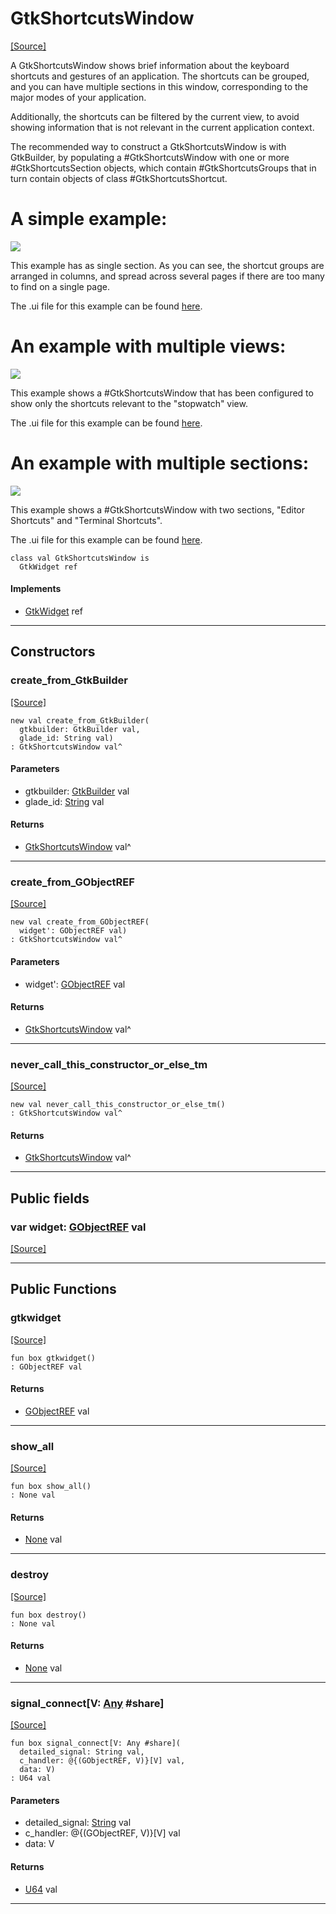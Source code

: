# GtkShortcutsWindow
<span class="source-link">[[Source]](src/gtk3/GtkShortcutsWindow.md#L6)</span>

A GtkShortcutsWindow shows brief information about the keyboard shortcuts
and gestures of an application. The shortcuts can be grouped, and you can
have multiple sections in this window, corresponding to the major modes of
your application.

Additionally, the shortcuts can be filtered by the current view, to avoid
showing information that is not relevant in the current application context.

The recommended way to construct a GtkShortcutsWindow is with GtkBuilder,
by populating a #GtkShortcutsWindow with one or more #GtkShortcutsSection
objects, which contain #GtkShortcutsGroups that in turn contain objects of
class #GtkShortcutsShortcut.

# A simple example:

![](gedit-shortcuts.png)

This example has as single section. As you can see, the shortcut groups
are arranged in columns, and spread across several pages if there are too
many to find on a single page.

The .ui file for this example can be found [here](https://git.gnome.org/browse/gtk+/tree/demos/gtk-demo/shortcuts-gedit.ui).

# An example with multiple views:

![](clocks-shortcuts.png)

This example shows a #GtkShortcutsWindow that has been configured to show only
the shortcuts relevant to the "stopwatch" view.

The .ui file for this example can be found [here](https://git.gnome.org/browse/gtk+/tree/demos/gtk-demo/shortcuts-clocks.ui).

# An example with multiple sections:

![](builder-shortcuts.png)

This example shows a #GtkShortcutsWindow with two sections, "Editor Shortcuts"
and "Terminal Shortcuts".

The .ui file for this example can be found [here](https://git.gnome.org/browse/gtk+/tree/demos/gtk-demo/shortcuts-builder.ui).


```pony
class val GtkShortcutsWindow is
  GtkWidget ref
```

#### Implements

* [GtkWidget](gtk3-GtkWidget.md) ref

---

## Constructors

### create_from_GtkBuilder
<span class="source-link">[[Source]](src/gtk3/GtkShortcutsWindow.md#L53)</span>


```pony
new val create_from_GtkBuilder(
  gtkbuilder: GtkBuilder val,
  glade_id: String val)
: GtkShortcutsWindow val^
```
#### Parameters

*   gtkbuilder: [GtkBuilder](gtk3-GtkBuilder.md) val
*   glade_id: [String](builtin-String.md) val

#### Returns

* [GtkShortcutsWindow](gtk3-GtkShortcutsWindow.md) val^

---

### create_from_GObjectREF
<span class="source-link">[[Source]](src/gtk3/GtkShortcutsWindow.md#L56)</span>


```pony
new val create_from_GObjectREF(
  widget': GObjectREF val)
: GtkShortcutsWindow val^
```
#### Parameters

*   widget': [GObjectREF](gtk3-..-gobject-GObjectREF.md) val

#### Returns

* [GtkShortcutsWindow](gtk3-GtkShortcutsWindow.md) val^

---

### never_call_this_constructor_or_else_tm
<span class="source-link">[[Source]](src/gtk3/GtkShortcutsWindow.md#L59)</span>


```pony
new val never_call_this_constructor_or_else_tm()
: GtkShortcutsWindow val^
```

#### Returns

* [GtkShortcutsWindow](gtk3-GtkShortcutsWindow.md) val^

---

## Public fields

### var widget: [GObjectREF](gtk3-..-gobject-GObjectREF.md) val
<span class="source-link">[[Source]](src/gtk3/GtkShortcutsWindow.md#L49)</span>



---

## Public Functions

### gtkwidget
<span class="source-link">[[Source]](src/gtk3/GtkShortcutsWindow.md#L51)</span>


```pony
fun box gtkwidget()
: GObjectREF val
```

#### Returns

* [GObjectREF](gtk3-..-gobject-GObjectREF.md) val

---

### show_all
<span class="source-link">[[Source]](src/gtk3/GtkWidget.md#L4)</span>


```pony
fun box show_all()
: None val
```

#### Returns

* [None](builtin-None.md) val

---

### destroy
<span class="source-link">[[Source]](src/gtk3/GtkWidget.md#L7)</span>


```pony
fun box destroy()
: None val
```

#### Returns

* [None](builtin-None.md) val

---

### signal_connect\[V: [Any](builtin-Any.md) #share\]
<span class="source-link">[[Source]](src/gtk3/GtkWidget.md#L10)</span>


```pony
fun box signal_connect[V: Any #share](
  detailed_signal: String val,
  c_handler: @{(GObjectREF, V)}[V] val,
  data: V)
: U64 val
```
#### Parameters

*   detailed_signal: [String](builtin-String.md) val
*   c_handler: @{(GObjectREF, V)}[V] val
*   data: V

#### Returns

* [U64](builtin-U64.md) val

---

